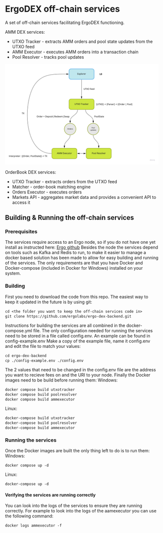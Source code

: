 # ErgoDEX off-chain services

A set of off-chain services facilitating ErgoDEX functioning.

AMM DEX services:
 - UTXO Tracker - extracts AMM orders and pool state updates from the UTXO feed
 - AMM Executor - executes AMM orders into a transaction chain
 - Pool Resolver - tracks pool updates

![AMM Services](docs/AMM_Backend.jpg)

OrderBook DEX services:
 - UTXO Tracker - extracts orders from the UTXO feed
 - Matcher - order-book matching engine
 - Orders Executor - executes orders
 - Markets API - aggregates market data and provides a convenient API to access it

## Building & Running the off-chain services

### Prerequisites
The services require access to an Ergo node, so if you do not have one yet install as instructed here: [Ergo github](https://github.com/ergoplatform/ergo)
Besides the node the services depend on tools such as Kafka and Redis to run, to make it easier to manage a docker based solution has been made to allow for easy building and running of the services.
The only requirements are that you have Docker and Docker-compose (included in Docker for Windows) installed on your system.

### Building
First you need to download the code from this repo. The easiest way to keep it updated in the future is by using git:
```
cd <the folder you want to keep the off-chain services code in>
git clone https://github.com/ergolabs/ergo-dex-backend.git
```
Instructions for building the services are all combined in the docker-compose.yml file. The only configuration needed for running the services need to be stored in a file called config.env. An example can be found in config-example.env
Make a copy of the example file, name it config.env and edit the file to match your values:
```
cd ergo-dex-backend
cp ./config-example.env ./config.env
```
The 2 values that need to be changed in the config.env file are the address you want to recieve fees on and the URI to your node.
Finally the Docker images need to be build before running them:
Windows:
```
docker compose build utxotracker
docker compose build poolresolver
docker compose build ammexecutor
```
Linux:
```
docker-compose build utxotracker
docker-compose build poolresolver
docker-compose build ammexecutor
```
### Running the services
Once the Docker images are built the only thing left to do is to run them:
Windows:
```
docker compose up -d
```
Linux:
```
docker-compose up -d
```
#### Verifying the services are running correctly
You can look into the logs of the services to ensure they are running correctly. For example to look into the logs of the aamexecutor you can use the following command:
```
docker logs ammexecutor -f
```
